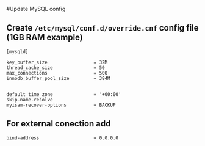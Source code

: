 #Update MySQL config

## Create `/etc/mysql/conf.d/override.cnf` config file (1GB RAM example)



    [mysqld]

    key_buffer_size                 = 32M
    thread_cache_size               = 50
    max_connections                 = 500
    innodb_buffer_pool_size         = 384M
    
    
    default_time_zone               = '+00:00'
    skip-name-resolve
    myisam-recover-options          = BACKUP

## For external conection add



    bind-address                    = 0.0.0.0
